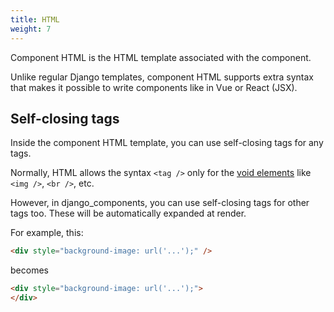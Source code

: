 ```yaml
---
title: HTML
weight: 7
---
```


Component HTML is the HTML template associated with the component.

Unlike regular Django templates, component HTML supports extra syntax that makes it possible to write components like in Vue or React (JSX).

## Self-closing tags

Inside the component HTML template, you can use self-closing tags for any tags.

Normally, HTML allows the syntax `<tag />` only for the [void elements](https://developer.mozilla.org/en-US/docs/Glossary/Void_element) like `<img />`, `<br />`, etc.

However, in django_components, you can use self-closing tags for other tags too. These will be
automatically expanded at render.

For example, this:

```html
<div style="background-image: url('...');" />
```

becomes

```html
<div style="background-image: url('...');">
</div>
```
